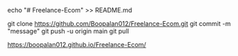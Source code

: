 echo "# Freelance-Ecom" >> README.md


git clone https://github.com/Boopalan012/Freelance-Ecom.git
git commit -m "message"
git push -u origin main
git pull



https://boopalan012.github.io/Freelance-Ecom/